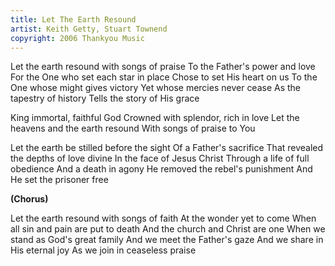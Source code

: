 ```yaml
---
title: Let The Earth Resound
artist: Keith Getty, Stuart Townend
copyright: 2006 Thankyou Music
---
```


Let the earth resound with songs of praise
To the Father's power and love
For the One who set each star in place
Chose to set His heart on us
To the One whose might gives victory
Yet whose mercies never cease
As the tapestry of history 
Tells the story of His grace

King immortal, faithful God
Crowned with splendor, rich in love
Let the heavens and the earth resound
With songs of praise to You

Let the earth be stilled before the sight
Of a Father's sacrifice
That revealed the depths of love divine
In the face of Jesus Christ
Through a life of full obedience
And a death in agony
He removed the rebel's punishment
And He set the prisoner free

<strong>(Chorus)</strong>

Let the earth resound with songs of faith
At the wonder yet to come
When all sin and pain are put to death
And the church and Christ are one
When we stand as God's great family
And we meet the Father's gaze
And we share in His eternal joy
As we join in ceaseless praise




